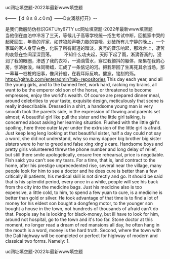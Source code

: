 uc网址填空题-2022年最新www填空题

《——【ｄ 8ｓ８.c０m】——D友澜器打开》--

是我们做殷防伪标识GKTUhy67TY
uc网址填空题-2022年最新www填空题　　当他倒在血泊中冷冻了三天，等候儿子高等学校统一招生考试中断，回抵家中哭的起死回生，年青的浑家，如苍狼般声嘶力歇的哀嚎，划破所有儿宁静的晚上，一个家属的家人身穿白色，化装了所有街道的暗淡，哀号的音乐响起，那戏台上，凄苦的哀怨在空间深深回荡。
　　不知什么功夫起，天际下起了雨，淅滴答沥的，浸润了我的眼圈，渗透了我的衣衫，一滴滴雪水，穿过我颤抖的躯体，聚集在我的心房，惊涛骇浪，味同嚼蜡，汇成了一条惦记的河。把我带回了生离死其余当场，那一幕幕一桩桩的旧事，像风铃般，在我耳际反响。健忘，铭刻的殇。
https://github.com/enteradmin?tab=repositories
This day each year, and all the young girls, and to the banned feet, work hard, racking my brains, all want to be the emperor old son of the horse, or threatened to become empresses, enjoy the world's wealth.
Of course are prepared dinner meal, around celebrities to your taste, exquisite design, meticulously that scene is really indescribable.
Dressed in a shirt, a handsome young man is very smooth took the parents side, in the expression of flowing and parents set almost;
A beautiful girl like pull the sister and the little girl talking, is concerned about asking her learning situation.
Flushed with the little girl's spoiling, here three outer layer under the extrusion of the little girl is afraid.
Just keep leng leng looking at that beautiful sister, half a day could not say a word, she did not understand, why so many dapper big brother big sister sisters were to her to greed and false xing xing's care.
Handsome boys and pretty girls volunteered threw the phone number and long delay of relief, but still there smile apologetically, ensure free rehearsal, price is negotiable.
Fish said: you can't see my tears.
For a time, that is, land contract to the home, after his prestige unprecedented rise, several near the village, many people look for him to see a doctor and he does cure is better than a few critically ill patients, his medical skill is not directly and go.
It should be said that is his splendid period, every once in a while, people will see his back from the city into the medicine bags.
Just his medicine also is too expensive, a little cold, to him, to spend a few yuan to cure, is a medicine is better than gold or silver.
He took advantage of that time is to find a lot of money for his eldest son bought a dongfeng motor, to the younger son bought a house in the town, not hundreds of thousands of afraid can't do that.
People say he is looking for black-money, but ill have to look for him, around not hospital, go to the town and it's too far.
Stone doctor at this moment, no longer read a dream of red mansions all day, he often hang in the mouth is a word, money is the hard truth.
Second, where the town with the Dali highway will be completed or perfect for highway of modern and classical two forms.
Namely: 1.




uc网址填空题-2022年最新www填空题
